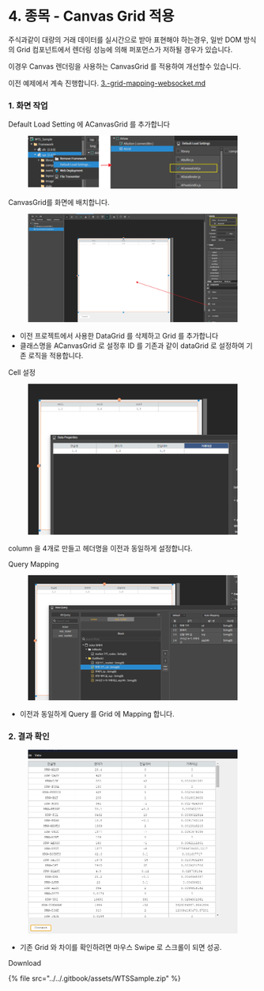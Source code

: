 # 4. 종목 - Canvas Grid 적용

주식과같이 대량의 거래 데이터를 실시간으로 받아 표현해야 하는경우, 일반 DOM 방식의  Grid 컴포넌트에서 렌더링 성능에 의해 퍼포먼스가 저하될 경우가 있습니다.&#x20;

이경우 Canvas 렌더링을 사용하는 CanvasGrid 를 적용하여 개선할수 있습니다.



이전 예제에서 계속 진행합니다. [3.-grid-mapping-websocket.md](3.-grid-mapping-websocket.md "mention")



### 1. 화면 작업

Default Load Setting 에  ACanvasGrid 를 추가합니다

<figure><img src="../../.gitbook/assets/image (1) (1) (1) (1) (1).png" alt=""><figcaption></figcaption></figure>



CanvasGrid를 화면에 배치합니다.

<figure><img src="../../.gitbook/assets/image (2) (1) (1) (1) (1).png" alt=""><figcaption></figcaption></figure>

* 이전 프로젝트에서 사용한 DataGrid 를 삭제하고 Grid 를 추가합니다
* 클래스명을 ACanvasGrid 로 설정후 ID 를 기존과 같이 dataGrid 로 설정하여 기존 로직을 적용합니다.



Cell 설정

<figure><img src="../../.gitbook/assets/image (4) (1) (1) (1) (1).png" alt=""><figcaption></figcaption></figure>

column 을 4개로 만들고 헤더명을 이전과 동일하게 설정합니다.



Query Mapping

<figure><img src="../../.gitbook/assets/image (5) (1) (1) (1) (1).png" alt=""><figcaption></figcaption></figure>

* 이전과 동일하게 Query 를 Grid 에 Mapping 합니다.



### 2. 결과 확인

<figure><img src="../../.gitbook/assets/image (6) (1) (1) (1) (1).png" alt=""><figcaption></figcaption></figure>

* 기존 Grid 와 차이를 확인하려면 마우스 Swipe 로 스크롤이 되면 성공.





Download

{% file src="../../.gitbook/assets/WTSSample.zip" %}

